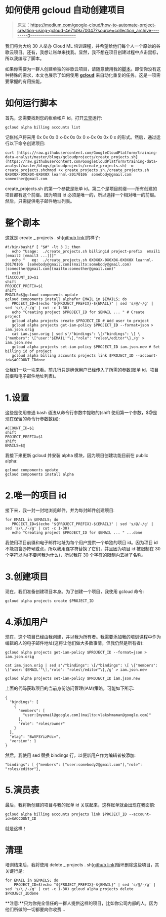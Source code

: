 # 如何使用 gcloud 自动创建项目

> 原文：<https://medium.com/google-cloud/how-to-automate-project-creation-using-gcloud-4e71d9a70047?source=collection_archive---------0----------------------->

我们将为大约 30 人举办 Cloud ML 培训课程，并希望给他们每个人一个原始的谷歌云项目。还有，我想让账单来找我。显然，我不想在项目创建过程中点击鼠标，所以我编写了脚本。

如果你需要为一群人创建单独的谷歌云项目，请随意使用我的[脚本](https://github.com/GoogleCloudPlatform/training-data-analyst/tree/master/blogs/gcloudprojects)。即使你没有这种特殊的需求，本文也展示了如何使用 [**gcloud**](https://cloud.google.com/sdk/gcloud/) 来自动化重复的任务。这是一项需要掌握的有用技能。

# 如何运行脚本

首先，您需要找到您的帐单帐户 id。打开[云壳](https://cloud.google.com/shell/)运行:

```
gcloud alpha billing accounts list
```

记帐帐户将采用 0x 0x 0x 0 x-0x 0x 0x 0 x-0x 0x 0x 0 x 的形式。然后，通过运行以下命令创建项目:

```
curl [https://raw.githubusercontent.com/GoogleCloudPlatform/training-data-analyst/master/blogs/gcloudprojects/create_projects.sh](https://raw.githubusercontent.com/GoogleCloudPlatform/training-data-analyst/master/blogs/gcloudprojects/create_projects.sh) -o create_projects.shchmod +x create_projects.sh./create_projects.sh 0X0X0X-0X0X0X-0X0X0X learnml-20170106  somebody@gmail.com someother@gmail.com
```

create_projects.sh 的第一个参数是账单 id。第二个是项目前缀——所有创建的项目都有这个前缀。因为项目 id 必须是唯一的，所以选择一个相对唯一的前缀。然后，只需提供电子邮件地址列表。

# 整个剧本

这就是 create _ projects . sh[[github link](https://github.com/GoogleCloudPlatform/training-data-analyst/blob/master/blogs/gcloudprojects/create_projects.sh)]的样子:

```
#!/bin/bashif [ "$#" -lt 3 ]; then
   echo "Usage:  ./create_projects.sh billingid project-prefix  email1 [email2 [email3 ...]]]"
   echo "   eg:  ./create_projects.sh 0X0X0X-0X0X0X-0X0X0X learnml-20170106  [somebody@gmail.com](mailto:somebody@gmail.com) [someother@gmail.com](mailto:someother@gmail.com)"
   exit
fiACCOUNT_ID=$1
shift
PROJECT_PREFIX=$1
shift
EMAILS=$@gcloud components update
gcloud components install alphafor EMAIL in $EMAILS; do
   PROJECT_ID=$(echo "${PROJECT_PREFIX}-${EMAIL}" | sed 's/@/-/g' | sed 's/\./-/g' | cut -c 1-30)
   echo "Creating project $PROJECT_ID for $EMAIL ... " # Create project
   gcloud alpha projects create $PROJECT_ID # Add user to project
   gcloud alpha projects get-iam-policy $PROJECT_ID --format=json > iam.json.orig
   cat iam.json.orig | sed s'/"bindings": \[/"bindings": \[ \{"members": \["user:'$EMAIL'"\],"role": "roles\/editor"\},/g' > iam.json.new
   gcloud alpha projects set-iam-policy $PROJECT_ID iam.json.new # Set billing id of project
   gcloud alpha billing accounts projects link $PROJECT_ID --account-id=$ACCOUNT_IDdone
```

让我们一块一块来看。前几行只是确保用户已经传入了所需的参数(账单 id、项目前缀和电子邮件地址列表)。

# 1.设置

这些是使用普通 bash 语法从命令行参数中提取的(shift 使用第一个参数，$@是现在保留的命令行参数数组):

```
ACCOUNT_ID=$1
shift
PROJECT_PREFIX=$1
shift
EMAILS=$@
```

我接下来更新 gcloud 并安装 alpha 模块，因为项目创建功能目前在 public alpha:

```
gcloud components update
gcloud components install alpha
```

# 2.唯一的项目 id

接下来，我一封一封地浏览邮件，并为每封邮件创建项目:

```
for EMAIL in $EMAILS; do
   PROJECT_ID=$(echo "${PROJECT_PREFIX}-${EMAIL}" | sed 's/@/-/g' | sed 's/\./-/g' | cut -c 1-30)
   echo "Creating project $PROJECT_ID for $EMAIL ... " ...done
```

我使用项目前缀和电子邮件地址为每个用户提供一个单独的项目 id。因为项目 id 不能包含@符号或点，所以我用连字符替换了它们，并且因为项目 id 被限制在 30 个字符以内(不要问我为什么)，所以我在 30 个字符的限制内去掉了名称。

# 3.创建项目

现在，我们准备创建项目本身。为了创建一个项目，我使用 gcloud 命令:

```
gcloud alpha projects create $PROJECT_ID
```

# 4.添加用户

现在，这个项目已经由我创建，并以我为所有者。我需要添加我的培训课程中作为编辑的人的电子邮件地址(这将让他们做大多数事情，但我仍然是所有者):

```
gcloud alpha projects get-iam-policy $PROJECT_ID --format=json > iam.json.orig

cat iam.json.orig | sed s'/"bindings": \[/"bindings": \[ \{"members": \["user:'$EMAIL'"\],"role": "roles\/editor"\},/g' > iam.json.new

gcloud alpha projects set-iam-policy $PROJECT_ID iam.json.new
```

上面的代码获取项目的当前身份访问管理(IAM)策略，可能如下所示:

```
{
  "bindings": [
    {
      "members": [
        "user:[myemail@google.com](mailto:vlakshmanan@google.com)"
      ],
      "role": "roles/owner"
    }
  ],
  "etag": "BwVFSYizPdc=",
  "version": 1
}
```

然后，我使用 sed 替换 bindings 行，以便新用户作为编辑者被添加:

```
"bindings": [ {"members": ["user:somebody2@gmail.com"],"role": "roles/editor"},
```

# 5.演员表

最后，我将新创建的项目与我的账单 id 关联起来，这样账单就会出现在我面前:

```
gcloud alpha billing accounts projects link $PROJECT_ID --account-id=$ACCOUNT_ID
```

就是这样！

# 清理

培训结束后，我将使用 delete _ projects . sh[[github link](https://github.com/GoogleCloudPlatform/training-data-analyst/blob/master/blogs/gcloudprojects/delete_projects.sh)]循环删除这些项目，其关键行是:

```
for EMAIL in $EMAILS; do
    PROJECT_ID=$(echo "${PROJECT_PREFIX}-${EMAIL}" | sed 's/@/-/g' | sed 's/\./-/g' | cut -c 1-30) gcloud alpha projects delete $PROJECT_IDdone
```

**注意:**只为你完全信任的一群人提供这样的项目，比如你公司内部的人，因为他们所做的一切都要向你收费…